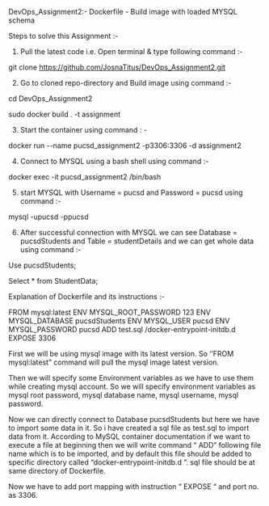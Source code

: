 DevOps_Assignment2:- Dockerfile - Build image with loaded MYSQL schema

Steps to solve this Assignment :-

1. Pull the latest code i.e. Open terminal & type following command :-
    
git clone https://github.com/JosnaTitus/DevOps_Assignment2.git

2. Go to cloned repo-directory and Build image using command :-

cd DevOps_Assignment2

sudo docker build . -t assignment

3. Start the container using command : -

docker run --name pucsd_assignment2 -p3306:3306 -d assignment2

4. Connect to MYSQL using a bash shell using command :-

docker exec -it pucsd_assignment2 /bin/bash

5. start MYSQL with Username = pucsd and Password = pucsd using command :-

mysql -upucsd -ppucsd

6. After successful connection with MYSQL we can see Database = pucsdStudents and Table = studentDetails and we can get whole data using command :-

Use pucsdStudents;

Select * from StudentData;

Explanation of Dockerfile and its instructions :-

FROM mysql:latest ENV MYSQL_ROOT_PASSWORD 123 ENV MYSQL_DATABASE pucsdStudents ENV MYSQL_USER pucsd ENV MYSQL_PASSWORD pucsd ADD test.sql /docker-entrypoint-initdb.d EXPOSE 3306

First we will be using mysql image with its latest version. So ‘’FROM mysql:latest” command will pull the mysql image latest version.

Then we will specify some Environment variables as we have to use them while creating mysql account. So we will specify environment variables as mysql root password, mysql database name, mysql username, mysql password.

Now we can directly connect to Database pucsdStudents but here we have to import some data in it. So i have created a sql file as test.sql to import data from it. According to MySQL container documentation if we want to execute a file at beginning then we will write command “ ADD” following file name which is to be imported, and by default this file should be added to specific directory called “docker-entrypoint-initdb.d ”. sql file should be at same directory of Dockerfile.

Now we have to add port mapping with instruction “ EXPOSE “ and port no. as 3306.

